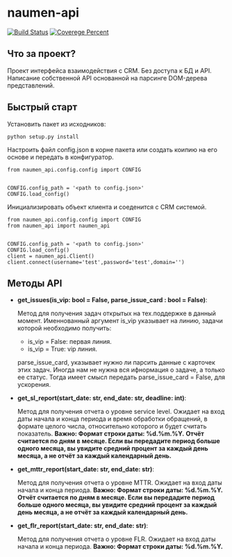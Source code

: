naumen-api 
===================

[![Build Status](https://github.com/catemohi/naumen_api/actions/workflows/check_flake8.yml/badge.svg?branch=master)](https://github.com/catemohi/naumen_api/actions/workflows/check_flake8.yml) 
[![Coverege Percent](https://img.shields.io/badge/coverage-94%25-brightgreen?branch=master)](https://github.com/catemohi/naumen_api/)

Что за проект?
--------------

Проект интерфейса взаимодействия с CRM. Без доступа к БД и API. Написание собственной API основанной на парсинге DOM-дерева представлений.

Быстрый старт
-------------

Установить пакет из исходников:

    python setup.py install

Настроить файл config.json в корне пакета или создать коипию на его основе и передать в конфигуратор.

    from naumen_api.config.config import CONFIG


    CONFIG.config_path = '<path to config.json>'
    CONFIG.load_config()

Инициализировать объект клиента и соеденится с CRM системой.

    from naumen_api.config.config import CONFIG
    from naumen_api import naumen_api


    CONFIG.config_path = '<path to config.json>'
    CONFIG.load_config()
    client = naumen_api.Client()
    client.connect(username='test',password='test',domain='')

Методы API
-----------

- __get_issues(is_vip: bool = False, parse_issue_card : bool = False)__:

    Метод для получения задач открытых на тех.поддержке в данный момент. Именнованный аргумент is_vip указывает на линию, задачи которой необходимо получить:

    * is_vip = False: первая линия.
    * is_vip = True: vip линия.

    parse_issue_card, указывает нужно ли парсить данные с карточек этих задач. Иногда нам не нужна вся ифнормация о задаче, а только ее статус.
    Тогда имеет смысл передать parse_issue_card = False, для ускорения.

- __get_sl_report(start_date: str, end_date: str, deadline: int)__:

    Метод для получения отчета о уровне service level. Ожидает на вход даты начала и конца периода и время обработки обращений, в формате целого числа, относительно которого и будет считать показатель.
    __Важно: Формат строки даты: %d.%m.%Y.__
    __Отчёт считается по дням в месяце. Если вы передадите период больше одного месяца, вы увидите средний процент за каждый день месяца, а не отчёт за каждый календарный день.__

- __get_mttr_report(start_date: str, end_date: str)__:

    Метод для получения отчета о уровне MTTR. Ожидает на вход даты начала и конца периода.
    __Важно: Формат строки даты: %d.%m.%Y.__
    __Отчёт считается по дням в месяце. Если вы передадите период больше одного месяца, вы увидите средний процент за каждый день месяца, а не отчёт за каждый календарный день.__

- __get_flr_report(start_date: str, end_date: str)__:

    Метод для получения отчета о уровне FLR. Ожидает на вход даты начала и конца периода.
    __Важно: Формат строки даты: %d.%m.%Y.__



